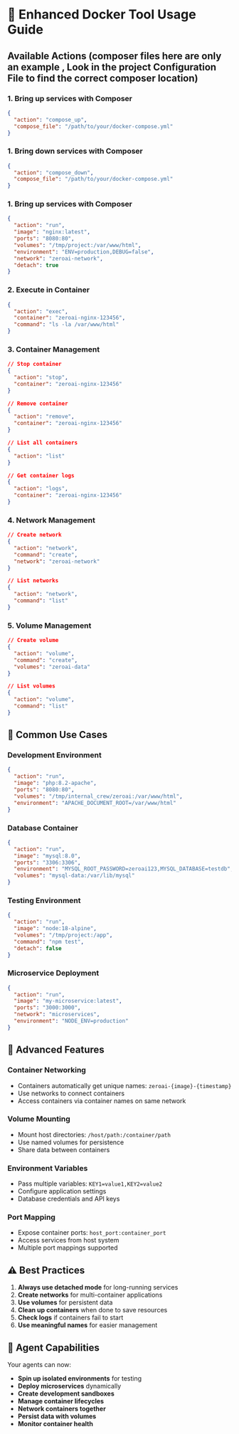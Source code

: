 # 🐳 Enhanced Docker Tool Usage Guide

## Available Actions (composer files here are only an example ,   Look in the project Configuration File to find the correct composer location)

### **1. Bring up services with Composer**
```json
{
  "action": "compose_up",
  "compose_file": "/path/to/your/docker-compose.yml"
}
```


### **1. Bring down services with Composer**
```json
{
  "action": "compose_down",
  "compose_file": "/path/to/your/docker-compose.yml"
}
```

### **1. Bring up services with Composer**
```json
{
  "action": "run",
  "image": "nginx:latest",
  "ports": "8080:80",
  "volumes": "/tmp/project:/var/www/html",
  "environment": "ENV=production,DEBUG=false",
  "network": "zeroai-network",
  "detach": true
}
```


### **2. Execute in Container**
```json
{
  "action": "exec",
  "container": "zeroai-nginx-123456",
  "command": "ls -la /var/www/html"
}
```

### **3. Container Management**
```json
// Stop container
{
  "action": "stop",
  "container": "zeroai-nginx-123456"
}

// Remove container
{
  "action": "remove",
  "container": "zeroai-nginx-123456"
}

// List all containers
{
  "action": "list"
}

// Get container logs
{
  "action": "logs",
  "container": "zeroai-nginx-123456"
}
```

### **4. Network Management**
```json
// Create network
{
  "action": "network",
  "command": "create",
  "network": "zeroai-network"
}

// List networks
{
  "action": "network",
  "command": "list"
}
```

### **5. Volume Management**
```json
// Create volume
{
  "action": "volume",
  "command": "create",
  "volumes": "zeroai-data"
}

// List volumes
{
  "action": "volume",
  "command": "list"
}
```

## 🎯 Common Use Cases

### **Development Environment**
```json
{
  "action": "run",
  "image": "php:8.2-apache",
  "ports": "8080:80",
  "volumes": "/tmp/internal_crew/zeroai:/var/www/html",
  "environment": "APACHE_DOCUMENT_ROOT=/var/www/html"
}
```

### **Database Container**
```json
{
  "action": "run",
  "image": "mysql:8.0",
  "ports": "3306:3306",
  "environment": "MYSQL_ROOT_PASSWORD=zeroai123,MYSQL_DATABASE=testdb",
  "volumes": "mysql-data:/var/lib/mysql"
}
```

### **Testing Environment**
```json
{
  "action": "run",
  "image": "node:18-alpine",
  "volumes": "/tmp/project:/app",
  "command": "npm test",
  "detach": false
}
```

### **Microservice Deployment**
```json
{
  "action": "run",
  "image": "my-microservice:latest",
  "ports": "3000:3000",
  "network": "microservices",
  "environment": "NODE_ENV=production"
}
```

## 🔧 Advanced Features

### **Container Networking**
- Containers automatically get unique names: `zeroai-{image}-{timestamp}`
- Use networks to connect containers
- Access containers via container names on same network

### **Volume Mounting**
- Mount host directories: `/host/path:/container/path`
- Use named volumes for persistence
- Share data between containers

### **Environment Variables**
- Pass multiple variables: `KEY1=value1,KEY2=value2`
- Configure application settings
- Database credentials and API keys

### **Port Mapping**
- Expose container ports: `host_port:container_port`
- Access services from host system
- Multiple port mappings supported

## ⚠️ Best Practices

1. **Always use detached mode** for long-running services
2. **Create networks** for multi-container applications
3. **Use volumes** for persistent data
4. **Clean up containers** when done to save resources
5. **Check logs** if containers fail to start
6. **Use meaningful names** for easier management

## 🚀 Agent Capabilities

Your agents can now:
- **Spin up isolated environments** for testing
- **Deploy microservices** dynamically
- **Create development sandboxes**
- **Manage container lifecycles**
- **Network containers together**
- **Persist data with volumes**
- **Monitor container health**